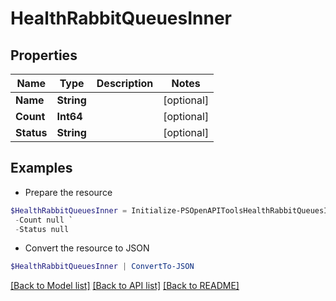 # HealthRabbitQueuesInner
## Properties

Name | Type | Description | Notes
------------ | ------------- | ------------- | -------------
**Name** | **String** |  | [optional] 
**Count** | **Int64** |  | [optional] 
**Status** | **String** |  | [optional] 

## Examples

- Prepare the resource
```powershell
$HealthRabbitQueuesInner = Initialize-PSOpenAPIToolsHealthRabbitQueuesInner  -Name null `
 -Count null `
 -Status null
```

- Convert the resource to JSON
```powershell
$HealthRabbitQueuesInner | ConvertTo-JSON
```

[[Back to Model list]](../README.md#documentation-for-models) [[Back to API list]](../README.md#documentation-for-api-endpoints) [[Back to README]](../README.md)

